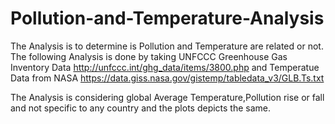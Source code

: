 # Pollution-and-Temperature-Analysis
The Analysis is to determine is Pollution and Temperature are related or not.
The following Analysis is done by taking UNFCCC Greenhouse Gas Inventory Data http://unfccc.int/ghg_data/items/3800.php
and Temperatue Data from NASA https://data.giss.nasa.gov/gistemp/tabledata_v3/GLB.Ts.txt 

The Analysis is considering global Average Temperature,Pollution rise or fall and not specific to any country and the plots depicts the same.
